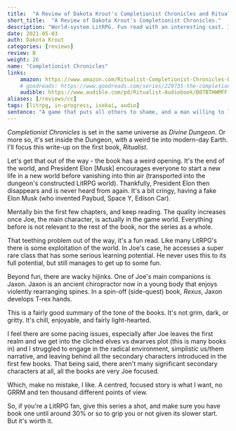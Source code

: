 ```yaml
---
title:  "A Review of Dakota Krout's Completionist Chronicles and Ritualist from a grumpy LitRPG reader"
short_title:  "A Review of Dakota Krout's Completionist Chronicles."
description: "World-system LitRPG. Fun read with an interesting cast. Ignore the weird opening about Elon Musk. A chill, fun read."
date: 2021-05-03
auth: Dakota Krout
categories: [reviews]
review: B
weight: 26
name: "Completionist Chronicles"
links:
    amazon: https://www.amazon.com/Ritualist-Completionist-Chronicles-Book-1-ebook/dp/B07B27XQLF
    # goodreads: https://www.goodreads.com/series/229735-the-completionist-chronicles
    audible: https://www.audible.com/pd/Ritualist-Audiobook/B07BTHWMFF
aliases: [/reviews/cc]
tags: [litrpg, in-progress, isekai, audio]
sentence: "A game that puts all others to shame, and a man willing to learn no matter the cost."
---
```


*Completionist Chronicles* is set in the same universe as *Divine Dungeon*. Or more so, it's set inside the Dungeon, with a weird tie into modern-day Earth. I'll focus this write-up on the first book, *Ritualist*.

Let's get that out of the way - the book has a weird opening. It's the end of the world, and President Elon \[Musk\] encourages everyone to start a new life in a new world before vanishing into thin air (transported into the dungeon's constructed LitRPG world). Thankfully, President Elon then disappears and is never heard from again. It's a bit cringy, having a fake Elon Musk (who invented Paybud, Space Y, Edison Car).

Mentally bin the first few chapters, and keep reading. The quality increases once Joe, the main character, is actually in the game world. Everything before is not relevant to the rest of the book, nor the series as a whole.

That teething problem out of the way, it's a fun read. Like many LitRPG's there is some exploitation of the world. In Joe's case, he accesses a super rare class that has some serious learning potential. He never uses this to its full potential, but still manages to get up to some fun. 

Beyond fun, there are wacky hijinks. One of Joe's main companions is Jaxon. Jaxon is an ancient chiropractor now in a young body that enjoys violently rearranging spines. In a spin-off (side-quest) book, *Rexus*, Jaxon develops T-rex hands.

This is a fairly good summary of the tone of the books. It's not grim, dark, or gritty. It's chill, enjoyable, and fairly light-hearted. 

I feel there are some pacing issues, especially after Joe leaves the first realm and we get into the cliched elves vs dwarves plot (this is many books in) and I struggled to engage in the radical environment, simplistic us/them narrative, and leaving behind all the secondary characters introduced in the first few books. That being said, there aren't many significant secondary characters at all, all the books are very Joe focused.

Which, make no mistake, I like. A centred, focused story is what I want, no GRRM and ten thousand different points of view.

So, if you're a LitRPG fan, give this series a shot, and make sure you have book one until around 30% or so to grip you or not given its slower start. But it's worth it.